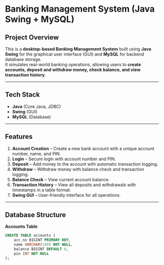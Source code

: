 # Banking Management System (Java Swing + MySQL)

## Project Overview
This is a **desktop-based Banking Management System** built using **Java Swing** for the graphical user interface (GUI) and **MySQL** for backend database storage.  
It simulates real-world banking operations, allowing users to **create accounts, deposit and withdraw money, check balance, and view transaction history**.

---

## Tech Stack
- **Java** (Core Java, JDBC)  
- **Swing** (GUI)  
- **MySQL** (Database)  

---

## Features
1. **Account Creation** – Create a new bank account with a unique account number, name, and PIN.  
2. **Login** – Secure login with account number and PIN.  
3. **Deposit** – Add money to the account with automatic transaction logging.  
4. **Withdraw** – Withdraw money with balance check and transaction logging.  
5. **Balance Check** – View current account balance.  
6. **Transaction History** – View all deposits and withdrawals with timestamps in a table format.  
7. **Swing GUI** – User-friendly interface for all operations.  

---

## Database Structure

**Accounts Table**
```sql
CREATE TABLE accounts (
    acc_no BIGINT PRIMARY KEY,
    name VARCHAR(100) NOT NULL,
    balance BIGINT DEFAULT 0,
    pin INT NOT NULL
);
